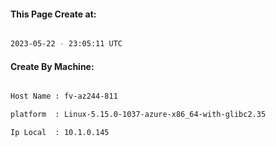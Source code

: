 
   
#### This Page Create at:

```bash

2023-05-22 - 23:05:11 UTC

```

#### Create By Machine:

```bash

Host Name : fv-az244-811

platform  : Linux-5.15.0-1037-azure-x86_64-with-glibc2.35

Ip Local  : 10.1.0.145

```

